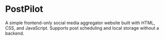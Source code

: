 # PostPilot
A simple frontend-only social media aggregator website built with HTML, CSS, and JavaScript. Supports post scheduling and local storage without a backend.
